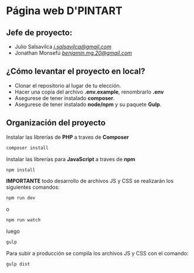 # Página web D'PINTART

## Jefe de proyecto: 
* Julio Salsavilca *<j.salsavilca@gmail.com>*
* Jonathan Monsefú *<benjamin.mg.20@gmail.com>*

## ¿Cómo levantar el proyecto en local?

* Clonar el repositorio al lugar de tu elección.
* Hacer una copia del archivo **.env.example**, renombrarlo **.env**
* Asegurese de tener instalado **composer**.
* Asegurese de tener instalado **node/npm** y su paquete **Gulp**.

## Organización del proyecto
Instalar las librerías de **PHP** a traves de **Composer**
```sh
composer install
```
Instalar las librerías para **JavaScript** a traves de **npm**
```sh
npm install
```
**IMPORTANTE** todo desarrollo de archivos JS y CSS se realizarán los siguientes comandos:
```sh
npm run dev
```
o
```sh
npm run watch
```
luego
```sh
gulp
```
Para subir a producción se compila los archivos JS y CSS con el comando:
```sh
gulp dist
```
